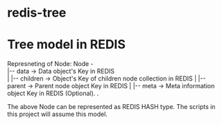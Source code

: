 redis-tree
==========

Tree model in REDIS
===================

Represneting of Node: 
  Node -\
        |-- data -> Data object's Key in REDIS  
        |
        |-- children -> Object's Key of children node collection in REDIS
        |
        |-- parent -> Parent node object Key in REDIS
        |
        |-- meta -> Meta information object Key in REDIS (Optional).
        .

The above Node can be represented as REDIS HASH type. 
The scripts in this project will assume this model.
